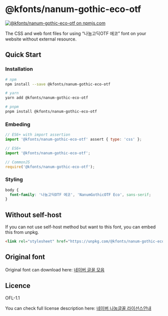 # @kfonts/nanum-gothic-eco-otf

[![@kfonts/nanum-gothic-eco-otf on npmjs.com](https://img.shields.io/npm/v/%40kfonts%2Fnanum-gothic-eco-otf)](https://www.npmjs.com/package/@kfonts/nanum-gothic-eco-otf)

The CSS and web font files for using &OpenCurlyDoubleQuote;나눔고딕OTF 에코&CloseCurlyDoubleQuote; font on your website without external resource.

## Quick Start

### Installation

```sh
# npm
npm install --save @kfonts/nanum-gothic-eco-otf

# yarn
yarn add @kfonts/nanum-gothic-eco-otf

# pnpm
pnpm install @kfonts/nanum-gothic-eco-otf
```

### Embeding

```js
// ES6+ with import assertion
import '@kfonts/nanum-gothic-eco-otf' assert { type: 'css' };

// ES6+
import '@kfonts/nanum-gothic-eco-otf';

// CommonJS
require('@kfonts/nanum-gothic-eco-otf');
```

### Styling

```css
body {
  font-family: '나눔고딕OTF 에코', 'NanumGothicOTF Eco', sans-serif;
}
```

## Without self-host

If you can not use self-host method but want to this font, you can embed this from unpkg.

```html
<link rel="stylesheet" href="https://unpkg.com/@kfonts/nanum-gothic-eco-otf/index.css" />
```

## Original font

Original font can download here: [네이버 글꼴 모음](https://hangeul.naver.com/font)

## Licence

OFL-1.1

You can check full license description here: [네이버 나눔글꼴 라이선스안내](https://help.naver.com/service/30016/contents/18088?osType=PC&lang=ko)
